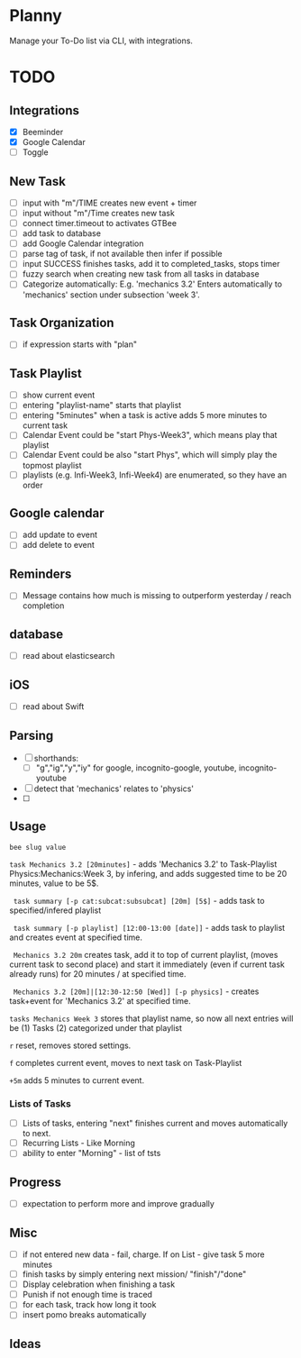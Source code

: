 # Planny  
Manage your To-Do list via CLI, with integrations.

# TODO
## Integrations
- [x] Beeminder
- [x] Google Calendar
- [ ] Toggle

## New Task
- [ ] input with "m"/TIME creates new event + timer
- [ ] input without "m"/Time creates new task
- [ ] connect timer.timeout to activates GTBee
- [ ] add task to database
- [ ] add Google Calendar integration
- [ ] parse tag of task, if not available then infer if possible
- [ ] input SUCCESS finishes tasks, add it to completed_tasks, stops timer
- [ ] fuzzy search when creating new task from all tasks in database
- [ ] Categorize automatically: E.g. 'mechanics 3.2' Enters automatically to 'mechanics' section  under subsection 'week 3'.

## Task Organization
- [ ] if expression starts with "plan"
## Task Playlist
- [ ] show current event
- [ ] entering "playlist-name" starts that playlist
- [ ] entering "5minutes" when a task is active adds 5 more minutes to current task
- [ ] Calendar Event could be "start Phys-Week3", which means play that playlist
- [ ] Calendar Event could be also "start Phys", which will simply play the topmost playlist 
- [ ] playlists (e.g. Infi-Week3, Infi-Week4) are enumerated, so they have an order
## Google calendar
- [ ] add update to event
- [ ] add delete to event

## Reminders
- [ ] Message contains how much is missing to outperform yesterday / reach completion
## database
- [ ] read about elasticsearch
## iOS
- [ ] read about Swift

## Parsing
- [ ] shorthands:
  - [ ] "g","ig","y","iy" for google, incognito-google, youtube, incognito-youtube
- [ ] detect that 'mechanics' relates to 'physics'
- [ ] 

## Usage
```bee slug value```

```task Mechanics 3.2 [20minutes]``` - adds 'Mechanics 3.2' to Task-Playlist Physics:Mechanics:Week 3, by infering,  and adds suggested time to be 20 minutes, value to be 5$.

``` task summary [-p cat:subcat:subsubcat] [20m] [5$]``` - adds task to specified/infered playlist

``` task summary [-p playlist] [12:00-13:00 [date]]``` - adds task to playlist and creates event at specified time.

``` Mechanics 3.2 20m``` creates task, add it to top of current playlist, (moves current task to second place) and start it immediately (even if current task already runs) for 20 minutes / at specified time.  

``` Mechanics 3.2 [20m]|[12:30-12:50 [Wed]] [-p physics]``` - creates task+event for 'Mechanics 3.2' at specified time. 

``` tasks Mechanics Week 3 ``` stores that playlist name, so now all next entries will be (1) Tasks (2) categorized under that playlist

``` r ``` reset, removes stored settings. 

``` f ``` completes current event, moves to next task on Task-Playlist



``` +5m ``` adds 5 minutes to current event.


### Lists of Tasks

- [ ] Lists of tasks, entering "next" finishes current and moves automatically to next.
- [ ] Recurring Lists - Like Morning
- [ ] ability to enter "Morning" - list of tsts

## Progress
- [ ] expectation to perform more and improve gradually

## Misc

- [ ] if not entered new data - fail, charge. If on List - give task 5 more minutes
- [ ] finish tasks by simply entering next mission/ "finish"/"done"
- [ ] Display celebration when finishing a task
- [ ] Punish if not enough time is traced
- [ ] for each task, track how long it took
- [ ] insert pomo breaks automatically

## Ideas